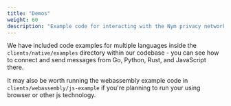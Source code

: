 ```yaml
---
title: "Demos"
weight: 60
description: "Example code for interacting with the Nym privacy network, in multiple languages."
---
```


We have included code examples for multiple languages inside the `clients/native/examples` directory within our codebase - you can see how to connect and send messages from Go, Python, Rust, and JavaScript there. 

It may also be worth running the webassembly example code in `clients/webassembly/js-example` if you're planning to run your using browser or other js technology.